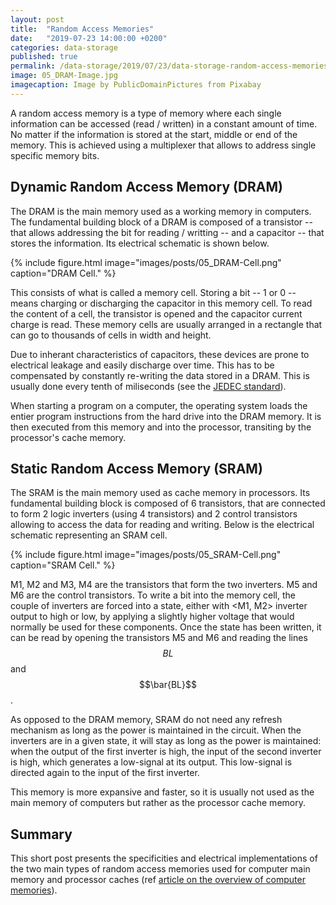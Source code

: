 ```yaml
---
layout: post
title:  "Random Access Memories"
date:   "2019-07-23 14:00:00 +0200"
categories: data-storage
published: true
permalink: /data-storage/2019/07/23/data-storage-random-access-memories/
image: 05_DRAM-Image.jpg
imagecaption: Image by PublicDomainPictures from Pixabay
---
```


A random access memory is a type of memory where each single information can be accessed (read / written) in a constant amount of time. No matter if the information is stored at the start, middle or end of the memory. This is achieved using a multiplexer that allows to address single specific memory bits.

<script src="https://cdn.mathjax.org/mathjax/latest/MathJax.js?config=TeX-AMS-MML_HTMLorMML" type="text/javascript"></script>

## Dynamic Random Access Memory (DRAM)

The DRAM is the main memory used as a working memory in computers. The fundamental building block of a DRAM is composed of a transistor -- that allows addressing the bit for reading / writting -- and a capacitor -- that stores the information. Its electrical schematic is shown below.

{% include figure.html image="images/posts/05_DRAM-Cell.png" caption="DRAM Cell." %}

This consists of what is called a memory cell. Storing a bit -- 1 or 0 -- means charging or discharging the capacitor in this memory cell. To read the content of a cell, the transistor is opened and the capacitor current charge is read. These memory cells are usually arranged in a rectangle that can go to thousands of cells in width and height.

Due to inherant characteristics of capacitors, these devices are prone to electrical leakage and easily discharge over time. This has to be compensated by constantly re-writing the data stored in a DRAM. This is usually done every tenth of miliseconds (see the [JEDEC standard](https://www.jedec.org)). 

When starting a program on a computer, the operating system loads the entier program instructions from the hard drive into the DRAM memory. It is then executed from this memory and into the processor, transiting by the processor's cache memory. 

## Static Random Access Memory (SRAM)

The SRAM is the main memory used as cache memory in processors. Its fundamental building block is composed of 6 transistors, that are connected to form 2 logic inverters (using 4 transistors) and 2 control transistors allowing to access the data for reading and writing. Below is the electrical schematic representing an SRAM cell.

{% include figure.html image="images/posts/05_SRAM-Cell.png" caption="SRAM Cell." %}

M1, M2 and M3, M4 are the transistors that form the two inverters. M5 and M6 are the control transistors. To write a bit into the memory cell, the couple of inverters are forced into a state, either with <M1, M2> inverter output to high or low, by applying a slightly higher voltage that would normally be used for these components. Once the state has been written, it can be read by opening the transistors M5 and M6 and reading the lines $$BL$$ and $$\bar{BL}$$. 

As opposed to the DRAM memory, SRAM do not need any refresh mechanism as long as the power is maintained in the circuit. When the inverters are in a given state, it will stay as long as the power is maintained: when the output of the first inverter is high, the input of the second inverter is high, which generates a low-signal at its output. This low-signal is directed again to the input of the first inverter. 

This memory is more expansive and faster, so it is usually not used as the main memory of computers but rather as the processor cache memory. 

## Summary

This short post presents the specificities and electrical implementations of the two main types of random access memories used for computer main memory and processor caches (ref [article on the overview of computer memories]({{site.url}}/data-storage/2019/03/31/Data-storage/)).

